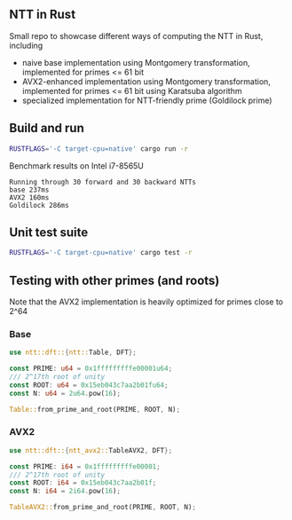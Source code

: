 ## NTT in Rust

Small repo to showcase different ways of computing the NTT in Rust, including

- naive base implementation using Montgomery transformation, implemented for primes <= 61 bit
- AVX2-enhanced implementation using Montgomery transformation, implemented for primes <= 61 bit using Karatsuba algorithm
- specialized implementation for NTT-friendly prime (Goldilock prime)

## Build and run

```sh
RUSTFLAGS='-C target-cpu=native' cargo run -r
```

Benchmark results on Intel i7-8565U

```
Running through 30 forward and 30 backward NTTs
base 237ms
AVX2 160ms
Goldilock 286ms
```


## Unit test suite

```sh
RUSTFLAGS='-C target-cpu=native' cargo test -r
```

## Testing with other primes (and roots)

Note that the AVX2 implementation is heavily optimized for primes close to 2^64

### Base
```rust
use ntt::dft::{ntt::Table, DFT};

const PRIME: u64 = 0x1fffffffffe00001u64;
/// 2^17th root of unity
const ROOT: u64 = 0x15eb043c7aa2b01fu64;
const N: u64 = 2u64.pow(16);

Table::from_prime_and_root(PRIME, ROOT, N);
```

### AVX2

```rust
use ntt::dft::{ntt_avx2::TableAVX2, DFT};

const PRIME: i64 = 0x1fffffffffe00001;
/// 2^17th root of unity
const ROOT: i64 = 0x15eb043c7aa2b01f;
const N: i64 = 2i64.pow(16);

TableAVX2::from_prime_and_root(PRIME, ROOT, N);
```
